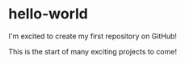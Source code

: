 # hello-world

I'm excited to create my first repository on GitHub!  

This is the start of many exciting projects to come!
